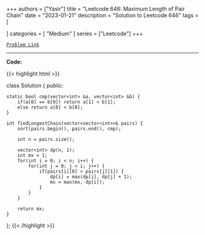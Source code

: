 
+++
authors = ["Yasir"]
title = "Leetcode 646: Maximum Length of Pair Chain"
date = "2023-01-21"
description = "Solution to Leetcode 646"
tags = [
    
]
categories = [
    "Medium"
]
series = ["Leetcode"]
+++



[`Problem Link`](https://leetcode.com/problems/maximum-length-of-pair-chain/description/)

---

**Code:**

{{< highlight html >}}

class Solution {
public:

    static bool cmp(vector<int> &a, vector<int> &b) {
        if(a[0] == b[0]) return a[1] < b[1];
        else return a[0] < b[0];
    }

    int findLongestChain(vector<vector<int>>& pairs) {
        sort(pairs.begin(), pairs.end(), cmp);
        
        int n = pairs.size();
        
        vector<int> dp(n, 1);
        int mx = 1;
        for(int i = 0; i < n; i++) {
            for(int j = 0; j < i; j++) {
                if(pairs[i][0] > pairs[j][1]) {
                    dp[i] = max(dp[i], dp[j] + 1);
                    mx = max(mx, dp[i]);
                }
            }
        }
        
        return mx;
    }
};
{{< /highlight >}}

